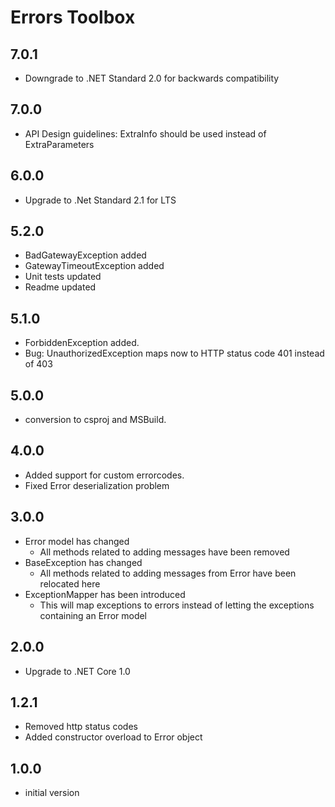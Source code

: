 # Errors Toolbox

## 7.0.1

- Downgrade to .NET Standard 2.0 for backwards compatibility 

## 7.0.0

- API Design guidelines: ExtraInfo should be used instead of ExtraParameters

## 6.0.0

- Upgrade to .Net Standard 2.1 for LTS

## 5.2.0

- BadGatewayException added
- GatewayTimeoutException added
- Unit tests updated
- Readme updated

## 5.1.0

- ForbiddenException added.
- Bug: UnauthorizedException maps now to HTTP status code 401 instead of 403

## 5.0.0

- conversion to csproj and MSBuild.

## 4.0.0
- Added support for custom errorcodes.
- Fixed Error deserialization problem 

## 3.0.0
- Error model has changed
  - All methods related to adding messages have been removed
- BaseException has changed 
  - All methods related to adding messages from Error have been relocated here 
- ExceptionMapper has been introduced
  - This will map exceptions to errors instead of letting the exceptions containing an Error model

## 2.0.0

- Upgrade to .NET Core 1.0

## 1.2.1

- Removed http status codes
- Added constructor overload to Error object

## 1.0.0

- initial version

